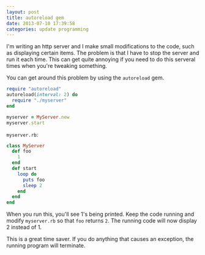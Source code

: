 ```yaml
---
layout: post
title: autoreload gem
date: 2013-07-10 17:39:58
categories: update programming
---
```

I'm writing an http server and I make small modifications to the code, such as
displaying certain items.  The problem is that I have to stop the server and
run it each time.  This can get quite annoying if you need to do this serveral
times when you're tweaking something.

You can get around this problem by using the `autoreload` gem.

```ruby
require "autoreload"
autoreload(interval: 2) do
  require "./myserver"
end

myserver = MyServer.new
myserver.start
```

`myserver.rb`:

```ruby
class MyServer
  def foo
    1
  end
  def start
    loop do
      puts foo
      sleep 2
    end
  end
end
```

When you run this, you'll see 1's being printed.  Keep the code running and
modify `myserver.rb` so that `foo` returns `2`.  The running code will now
display 2 instead of 1.

This is a great time saver.  If you do anything that causes an exception, the
running program will terminate.
